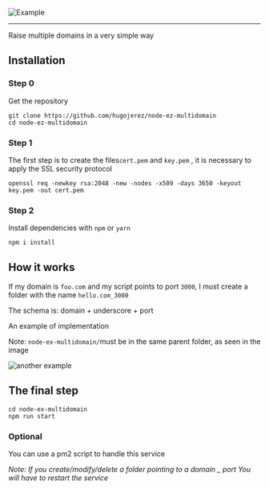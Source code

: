 
![Example](https://i.imgur.com/AzHdNdu.png)


---

Raise multiple domains in a very simple way


## Installation 
### Step 0
Get the repository

    git clone https://github.com/hugojerez/node-ez-multidomain
    cd node-ez-multidomain

### Step 1
The first step is to create the files```cert.pem``` and ```key.pem``` , it is necessary to apply the SSL security protocol

    openssl req -newkey rsa:2048 -new -nodes -x509 -days 3650 -keyout key.pem -out cert.pem
### Step 2
Install  dependencies with ```npm``` or ```yarn```

    npm i install


## How it works 

If my domain is ```foo.com``` and my script points to port ```3000```, I must create a folder with the name ```hello.com_3000```

The schema is: domain + underscore + port

An example of implementation 

Note: ```node-ex-multidomain/```must be in the same parent folder, as seen in the image

![another example](https://i.imgur.com/ncshIRS.png)
## The final step

    cd node-ex-multidomain
    npm run start

### Optional

You can use a pm2 script to handle this service 

_Note: If you create/modify/delete a folder pointing to a domain _ port You will have to restart the service_

